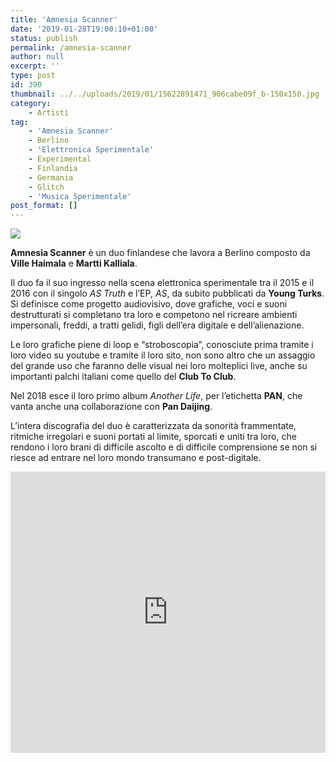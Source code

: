 ```yaml
---
title: 'Amnesia Scanner'
date: '2019-01-28T19:00:10+01:00'
status: publish
permalink: /amnesia-scanner
author: null
excerpt: ''
type: post
id: 390
thumbnail: ../../uploads/2019/01/15622891471_906cabe09f_b-150x150.jpg
category:
    - Artisti
tag:
    - 'Amnesia Scanner'
    - Berlino
    - 'Elettronica Sperimentale'
    - Experimental
    - Finlandia
    - Germania
    - Glitch
    - 'Musica Sperimentale'
post_format: []
---
```

![](../../uploads/2019/01/15622891471_906cabe09f_b.jpg)

**Amnesia Scanner** è un duo finlandese che lavora a Berlino composto da **Ville Haimala** e **Martti Kalliala**.

Il duo fa il suo ingresso nella scena elettronica sperimentale tra il 2015 e il 2016 con il singolo *AS Truth* e l’EP, *AS*, da subito pubblicati da **Young Turks**. Si definisce come progetto audiovisivo, dove grafiche, voci e suoni destrutturati si completano tra loro e competono nel ricreare ambienti impersonali, freddi, a tratti gelidi, figli dell’era digitale e dell’alienazione.

Le loro grafiche piene di loop e “stroboscopia”, conosciute prima tramite i loro video su youtube e tramite il loro sito, non sono altro che un assaggio del grande uso che faranno delle visual nei loro molteplici live, anche su importanti palchi italiani come quello del **Club To Club**.

Nel 2018 esce il loro primo album *Another Life*, per l’etichetta **PAN**, che vanta anche una collaborazione con **Pan Daijing**.

L’intera discografia del duo è caratterizzata da sonorità frammentate, ritmiche irregolari e suoni portati al limite, sporcati e uniti tra loro, che rendono i loro brani di difficile ascolto e di difficile comprensione se non si riesce ad entrare nel loro mondo transumano e post-digitale.

<iframe frameborder="no" height="450" scrolling="no" src="http://w.soundcloud.com/player/?url=http%3A//api.soundcloud.com/playlists/696156078&color=%23000000&auto_play=false&hide_related=false&show_comments=true&show_user=true&show_reposts=false&show_teaser=true&visual=true" width="100%"></iframe>